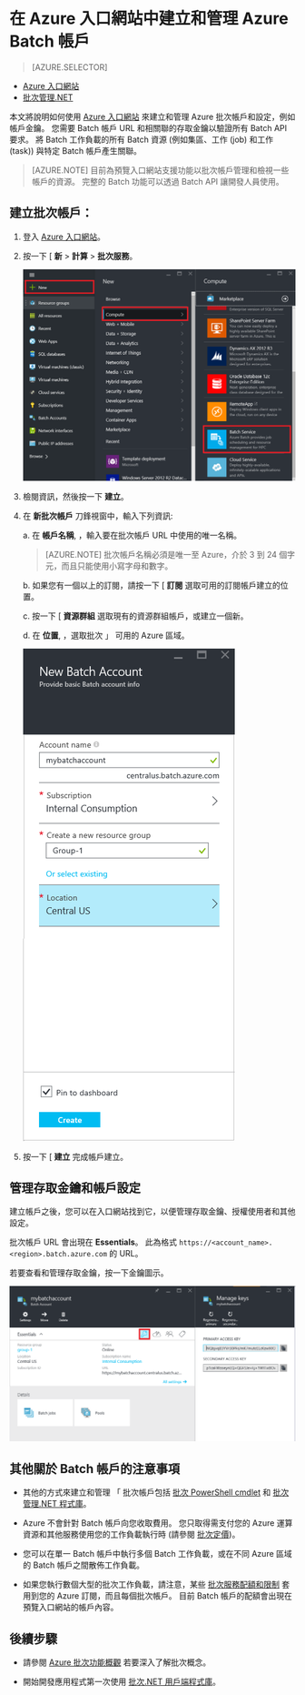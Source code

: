 <properties
    pageTitle="建立 Azure Batch 帳戶 | Microsoft Azure"
    description="了解如何在 Azure 入口網站中建立 Azure Batch 帳戶，以在雲端中執行大規模的平行工作負載"
    services="batch"
    documentationCenter=""
    authors="dlepow"
    manager="timlt"
    editor=""/>

<tags
    ms.service="batch"
    ms.workload="big-compute"
    ms.tgt_pltfrm="na"
    ms.devlang="na"
    ms.topic="article"
    ms.date="11/10/2015"
    ms.author="danlep"/>



# 在 Azure 入口網站中建立和管理 Azure Batch 帳戶

> [AZURE.SELECTOR]
- [Azure 入口網站](batch-account-create-portal.md)
- [批次管理.NET](batch-management-dotnet.md)

本文將說明如何使用 [Azure 入口網站](https://portal.azure.com) 來建立和管理 Azure 批次帳戶和設定，例如帳戶金鑰。 您需要 Batch 帳戶 URL 和相關聯的存取金鑰以驗證所有 Batch API 要求。 將 Batch 工作負載的所有 Batch 資源 (例如集區、工作 (job) 和工作 (task)) 與特定 Batch 帳戶產生關聯。  

>[AZURE.NOTE] 目前為預覽入口網站支援功能以批次帳戶管理和檢視一些帳戶的資源。 完整的 Batch 功能可以透過 Batch API 讓開發人員使用。

## 建立批次帳戶：

1. 登入 [Azure 入口網站](https://portal.azure.com)。

2. 按一下 [ **新** > **計算** > **批次服務**。

    ![Marketplace 中的批次][marketplace_portal]

3. 檢閱資訊，然後按一下 **建立**。

4. 在 **新批次帳戶** 刀鋒視窗中，輸入下列資訊:

    a. 在 **帳戶名稱**, ，輸入要在批次帳戶 URL 中使用的唯一名稱。

    >[AZURE.NOTE] 批次帳戶名稱必須是唯一至 Azure，介於 3 到 24 個字元，而且只能使用小寫字母和數字。

    b. 如果您有一個以上的訂閱，請按一下 [ **訂閱** 選取可用的訂閱帳戶建立的位置。

    c. 按一下 [ **資源群組** 選取現有的資源群組帳戶，或建立一個新。

    d. 在 **位置**, ，選取批次 」 可用的 Azure 區域。

    ![建立批次帳戶：][account_portal]

5. 按一下 [ **建立** 完成帳戶建立。

## 管理存取金鑰和帳戶設定
建立帳戶之後，您可以在入口網站找到它，以便管理存取金鑰、授權使用者和其他設定。

批次帳戶 URL 會出現在 **Essentials**。 此為格式 `https://<account_name>.<region>.batch.azure.com` 的 URL。

若要查看和管理存取金鑰，按一下金鑰圖示。

![Batch 帳戶金鑰][account_keys]

## 其他關於 Batch 帳戶的注意事項

* 其他的方式來建立和管理 「 批次帳戶包括 [批次 PowerShell cmdlet](batch-powershell-cmdlets-get-started.md) 和 [批次管理.NET 程式庫](http://www.nuget.org/packages/Microsoft.Azure.Management.Batch/)。


* Azure 不會針對 Batch 帳戶向您收取費用。 您只取得需支付您的 Azure 運算資源和其他服務使用您的工作負載執行時 (請參閱 [批次定價](https://azure.microsoft.com/pricing/details/batch/))。

* 您可以在單一 Batch 帳戶中執行多個 Batch 工作負載，或在不同 Azure 區域的 Batch 帳戶之間散佈工作負載。

* 如果您執行數個大型的批次工作負載，請注意，某些 [批次服務配額和限制](batch-quota-limit.md) 套用到您的 Azure 訂閱，而且每個批次帳戶。 目前 Batch 帳戶的配額會出現在預覽入口網站的帳戶內容。

## 後續步驟

* 請參閱 [Azure 批次功能概觀](batch-api-basics.md) 若要深入了解批次概念。

* 開始開發應用程式第一次使用 [批次.NET 用戶端程式庫](batch-dotnet-get-started.md)。

[marketplace_portal]: ./media/batch-account-create-portal/marketplace_batch.PNG
[account_portal]: ./media/batch-account-create-portal/batch_acct_portal.png
[account_keys]: ./media/batch-account-create-portal/account_keys.PNG

